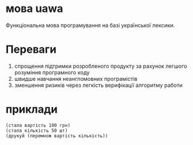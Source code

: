 # мова uawa
Функціональна мова програмування на базі української лексики.
# Переваги
1. спрощення підтримки розробленого продукту за рахунок легшого розуміння програмного коду
2. швидше навчання неангломовних програмістів
3. зменшення ризиків через легкість верифікації алгоритму работи

# приклади
```
(стала вартість 100 грн)
(стала кількість 50 шт)
(друкуй (перемнож вартість кількість))
```
